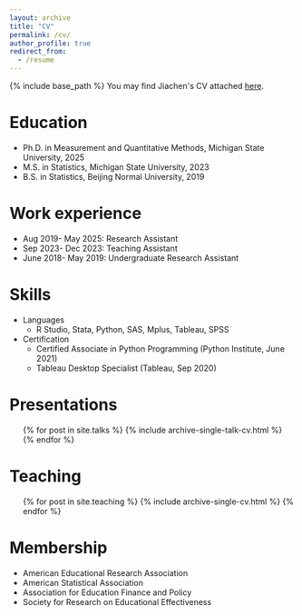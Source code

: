```yaml
---
layout: archive
title: "CV"
permalink: /cv/
author_profile: true
redirect_from:
  - /resume
---
```


{% include base_path %} 
You may find Jiachen's CV attached [here](https://github.com/liujiac8/liujiac8.github.io/blob/master/Jiachen_Liu_CV.pdf).


Education
======
* Ph.D. in Measurement and Quantitative Methods, Michigan State University, 2025
* M.S. in Statistics, Michigan State University, 2023
* B.S. in Statistics, Beijing Normal University, 2019


Work experience
======
* Aug 2019- May 2025: Research Assistant
* Sep 2023- Dec 2023: Teaching Assistant
* June 2018- May 2019: Undergraduate Research Assistant
  
Skills
======
* Languages
  * R Studio, Stata, Python, SAS, Mplus, Tableau, SPSS
* Certification
  * Certified Associate in Python Programming (Python Institute, June 2021)
  * Tableau Desktop Specialist (Tableau, Sep 2020)

  
Presentations
======
  <ul>{% for post in site.talks %}
    {% include archive-single-talk-cv.html %}
  {% endfor %}</ul>
  
Teaching
======
  <ul>{% for post in site.teaching %}
    {% include archive-single-cv.html %}
  {% endfor %}</ul>
  
Membership
======
* American Educational Research Association
* American Statistical Association
* Association for Education Finance and Policy
* Society for Research on Educational Effectiveness
